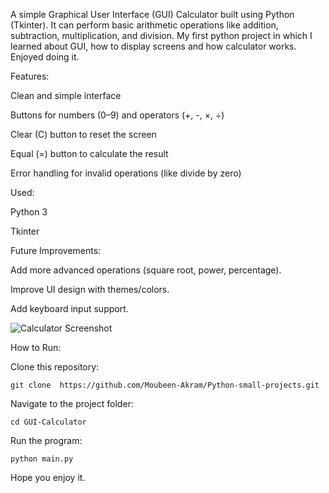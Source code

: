 A simple Graphical User Interface (GUI) Calculator built using Python (Tkinter).
It can perform basic arithmetic operations like addition, subtraction, multiplication, and division.
My first python project in which I learned about GUI, how to display screens and how calculator works.
Enjoyed doing it.

Features:

  Clean and simple interface

  Buttons for numbers (0–9) and operators (+, -, ×, ÷)
  
  Clear (C) button to reset the screen
  
  Equal (=) button to calculate the result
  
  Error handling for invalid operations (like divide by zero)

Used:
  
  Python 3
  
  Tkinter

Future Improvements:
  
  Add more advanced operations (square root, power, percentage).
  
  Improve UI design with themes/colors.
  
  Add keyboard input support.

![Calculator Screenshot](https://github.com/user-attachments/assets/afe65e39-22a9-41ee-980e-7f9ef37afdd6)


How to Run:

  Clone this repository:

    git clone  https://github.com/Moubeen-Akram/Python-small-projects.git
  
  Navigate to the project folder:
   
    cd GUI-Calculator
  
  Run the program:
  
    python main.py

Hope you enjoy it.
